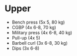 # Upper
* Bench press (5x 5, 80 kg)
* CGBP (4x 6-8, 70 kg)
* Military press (4x 6-8, 40 kg)
* Pull-up (4x 5)
* Barbell curl (3x 6-8, 30 kg)
* Dips (3x 6-8)
